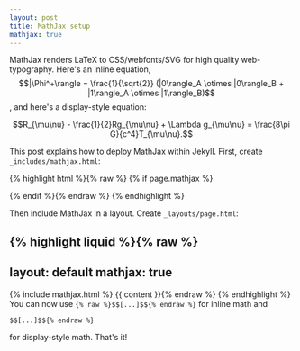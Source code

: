 ```yaml
---
layout: post
title: MathJax setup
mathjax: true
---
```


MathJax renders LaTeX to CSS/webfonts/SVG for high quality web-typography. Here's an inline equation,
$$|\Phi^+\rangle = \frac{1}{\sqrt{2}} (|0\rangle_A \otimes |0\rangle_B + |1\rangle_A \otimes |1\rangle_B)$$, and here's a display-style equation:

$$R_{\mu\nu} - \frac{1}{2}Rg_{\mu\nu} + \Lambda g_{\mu\nu} = \frac{8\pi G}{c^4}T_{\mu\nu}.$$

This post explains how to deploy MathJax within Jekyll. First, create `_includes/mathjax.html`:

{% highlight html %}{% raw %}
{% if page.mathjax %}
<script type="text/javascript" async
  src="https://cdnjs.clouwdflare.com/ajax/libs/mathjax/2.7.5/MathJax.js?config=TeX-MML-AM_CHTML">
</script>
{% endif %}{% endraw %}
{% endhighlight %}

Then include MathJax in a layout. Create `_layouts/page.html`:

{% highlight liquid %}{% raw %}
---
layout: default
mathjax: true
---
{% include mathjax.html %}
{{ content }}{% endraw %}
{% endhighlight %}
You can now use `{% raw %}$$[...]$${% endraw %}` for inline math and

```{% raw %}
$$[...]$${% endraw %}
```

for display-style math. That's it!
